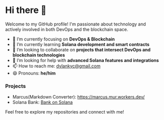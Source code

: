 # Hi there 👋

Welcome to my GitHub profile! I'm passionate about technology and actively involved in both DevOps and the blockchain space.

- 🔭 I’m currently focusing on **DevOps & Blockchain**
- 🌱 I’m currently learning **Solana development and smart contracts**
- 👯 I’m looking to collaborate on **projects that intersect DevOps and blockchain technologies**
- 🤔 I’m looking for help with **advanced Solana features and integrations**
- 📫 How to reach me: [dylankyc@gmail.com](mailto:dylankyc@gmail.com)
- 😄 Pronouns: **he/him**

### Projects

- Marcus(Markdown Converter): https://marcus.mur.workers.dev/
- Solana Bank: [Bank on Solana](https://bank-solana.vercel.app/bank)

Feel free to explore my repositories and connect with me!
